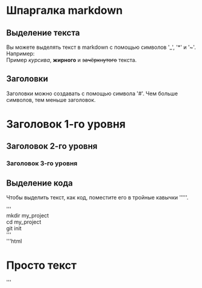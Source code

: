 # Шпаргалка markdown

## Выделение текста

Вы можете выделять текст в markdown с помощью символов '_', '*' и '~'. Например:  
Пример _курсива_, **жирного** и ~~зачёркнутого~~ текста.

## Заголовки

Заголовки можно создавать с помощью символа '#'. Чем больше символов, тем меньше заголовок.

# Заголовок 1-го уровня  
## Заголовок 2-го уровня  
### Заголовок 3-го уровня

## Выделение кода

Чтобы выделить текст, как код, поместите его в тройные кавычки '''''.

'''  
mkdir my_project  
cd my_project  
git init  
'''  
'''html  
<h1>Просто текст</h1>
'''